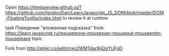 Open https://htmlpreview.github.io/?https://github.com/IgnatovDan/LearnJavascript_JS_DOM/blob/master/DOM-FloatingTooltip/index.html to review it at runtime

task Поведение "вложенная подсказка" from https://learn.javascript.ru/mousemove-mouseover-mouseout-mouseenter-mouseleave topic

Fork from http://plnkr.co/edit/mxo2WMTdar9jjQgYUFgD
